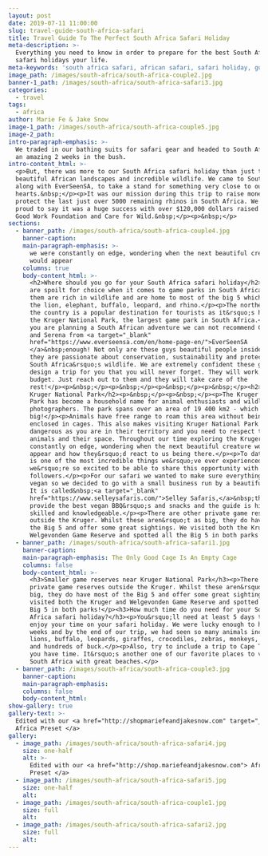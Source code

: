```yaml
---
layout: post
date: 2019-07-11 11:00:00
slug: travel-guide-south-africa-safari
title: Travel Guide To The Perfect South Africa Safari Holiday
meta-description: >-
  Everything you need to know in order to prepare for the best South African
  safari holidays your life.
meta-keywords: 'south africa safari, african safari, safari holiday, guide for south africa'
image_path: /images/south-africa/south-africa-couple2.jpg
banner-1_path: /images/south-africa/south-africa-safari3.jpg
categories:
  - travel
tags:
  - africa
author: Marie Fe & Jake Snow
image-1_path: /images/south-africa/south-africa-couple5.jpg
image-2_path:
intro-paragraph-emphasis: >-
  We traded in our bathing suits for safari gear and headed to South Africa for
  an amazing 2 weeks in the bush.
intro-content_html: >-
  <p>But, there was more to our South Africa safari holiday than just the
  beautiful African landscapes and incredible wildlife. We came to South Africa,
  along with EverSeenSA, to take a stand for something very close to our
  hearts.&nbsp;</p><p>It was our mission during this trip to raise money to
  protect the last just over 5000 remaining rhinos in South Africa. We are so
  proud to say it was a huge success with over $120,000 dollars raised for The
  Good Work Foundation and Care for Wild.&nbsp;</p><p>&nbsp;</p>
sections:
  - banner_path: /images/south-africa/south-africa-couple4.jpg
    banner-caption:
    main-paragraph-emphasis: >-
      we were constantly on edge, wondering when the next beautiful creature
      would appear
    columns: true
    body-content_html: >-
      <h2>Where should you go for your South Africa safari holiday</h2><p>You
      are spoilt for choice when it comes to game parks in South Africa. All of
      them are rich in wildlife and are home to most of the big 5 which include
      the lion, elephant, buffalo, leopard, and rhino.</p><p>The northeast of
      the country is a popular destination for tourists as it&rsquo;s home to
      the Kruger National Park, the largest game park in South Africa.</p><p>If
      you are planning a South African adventure we can not recommend Charlie
      and Serena from <a target="_blank"
      href="https://www.everseensa.com/en/home-page-en/">EverSeenSA
      </a>&nbsp;enough! Not only are these guys beautiful people inside and out,
      they are passionate about conservation, sustainability and protecting
      South Africa&rsquo;s wildlife. We are extremely confident these guys will
      design a trip for you that you will never forget. They will work with any
      budget. Just reach out to them and they will take care of the
      rest!</p><p>&nbsp;</p><p>&nbsp;</p><p>&nbsp;</p><p>&nbsp;</p><h2>Why
      Kruger National Park</h2><p>&nbsp;</p><p>&nbsp;</p><p>The Kruger National
      Park has become a household name for animal enthusiasts and wildlife
      photographers. The park spans over an area of 19 400 km2 - which is pretty
      big!</p><p>Animals have free range to roam this area without being
      enclosed in cages. This also makes visiting Kruger National Park quite
      dangerous as you are in their territory and you need to respect the
      animals and their space. Throughout our time exploring the Kruger, we were
      constantly on edge, wondering when the next beautiful creature would
      appear and how they&rsquo;d react to us being there.</p><p>To date, this
      is one of the most incredible things we&rsquo;ve ever experienced and
      we&rsquo;re so excited to be able to share this opportunity with our
      followers.</p><p>For our safari we wanted to make sure everything was
      vegan so we decided to go with a small business run by a beautiful couple.
      It is called&nbsp;<a target="_blank"
      href="https://www.selleysafaris.com/">Selley Safaris,</a>&nbsp;they
      provide the best vegan BBQ&rsquo;s and snacks and the guide is highly
      skilled and knowledgeable.</p><p>There are other private game reserves
      outside the Kruger. Whilst these aren&rsquo;t as big, they do have most of
      the Big 5 and offer some great sightings. We visited both the Kruger and
      Welgevonden Game Reserve and spotted all the Big 5 in both parks!</p>
  - banner_path: /images/south-africa/south-africa-safari1.jpg
    banner-caption:
    main-paragraph-emphasis: The Only Good Cage Is An Empty Cage
    columns: false
    body-content_html: >-
      <h3>Smaller game reserves near Kruger National Park</h3><p>There are other
      private game reserves outside the Kruger. Whilst these aren&rsquo;t as
      big, they do have most of the Big 5 and offer some great sightings. We
      visited both the Kruger and Welgevonden Game Reserve and spotted all the
      Big 5 in both parks!</p><h3>How much time do you need for your South
      Africa safari holiday?</h3><p>You&rsquo;ll need at least 5 days to really
      enjoy your time on your safari holiday. We were lucky enough to have 2
      weeks and by the end of our trip, we had seen so many animals including
      lions, buffalo, leopards, giraffes, crocodiles, zebras, monkeys, hippos
      and hundreds of buck.</p><p>Also, try to include a trip to Cape Town if
      you have time. It&rsquo;s another one of our favorite places to visit in
      South Africa with great beaches.</p>
  - banner_path: /images/south-africa/south-africa-couple3.jpg
    banner-caption:
    main-paragraph-emphasis:
    columns: false
    body-content_html:
show-gallery: true
gallery-text: >-
  Edited with our <a href="http://shopmariefeandjakesnow.com" target="_blank">
  Africa Preset </a>
gallery:
  - image_path: /images/south-africa/south-africa-safari4.jpg
    size: one-half
    alt: >-
      Edited with our <a href="http://shop.mariefeandjakesnow.com"> Africa
      Preset </a>
  - image_path: /images/south-africa/south-africa-safari5.jpg
    size: one-half
    alt:
  - image_path: /images/south-africa/south-africa-couple1.jpg
    size: full
    alt:
  - image_path: /images/south-africa/south-africa-safari2.jpg
    size: full
    alt:
---
```

